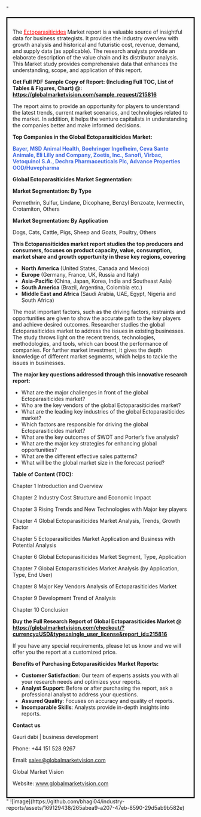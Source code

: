 "<div style='border: 3px solid black; padding: 1em;'>

The <a style='color: #ff0000;' href='https://globalmarketvision.com/reports/global-ectoparasiticides-market/215816'>Ectoparasiticides</a> Market report is a valuable source of insightful data for business strategists. It provides the industry overview with growth analysis and historical and futuristic cost, revenue, demand, and supply data (as applicable). The research analysts provide an elaborate description of the value chain and its distributor analysis. This Market study provides comprehensive data that enhances the understanding, scope, and application of this report.

<strong>Get Full PDF Sample Copy of Report: (Including Full TOC, List of Tables &amp; Figures, Chart) @</strong><strong>:</strong><strong> <a style='color: #ff0000;' href='https://globalmarketvision.com/sample_request/215816?utm_source=linkedinPulse&utm_medium=Bhagyashree&utm_campaign=Bhagyashree'><strong>https://globalmarketvision.com/sample_request/215816</strong></a></strong>

The report aims to provide an opportunity for players to understand the latest trends, current market scenarios, and technologies related to the market. In addition, it helps the venture capitalists in understanding the companies better and make informed decisions.

<strong>Top Companies in the Global Ectoparasiticides Market:</strong>

<strong style='color: #4169e1;'>Bayer, MSD Animal Health, Boehringer Ingelheim, Ceva Sante Animale, Eli Lilly and Company, Zoetis, Inc., Sanofi, Virbac, Vetoquinol S.A., Dechra Pharmaceuticals Plc, Advance Properties OOD/Huvepharma</strong>

<strong>Global Ectoparasiticides Market Segmentation:</strong>

<strong>Market Segmentation: By Type</strong>

Permethrin, Sulfur, Lindane, Dicophane, Benzyl Benzoate, Ivermectin, Crotamiton, Others

<strong>Market Segmentation: By Application</strong>

Dogs, Cats, Cattle, Pigs, Sheep and Goats, Poultry, Others

<strong>This Ectoparasiticides market report studies the top producers and consumers, focuses on product capacity, value, consumption, market share and growth opportunity in these key regions, covering</strong>
<ul>
  <li><strong>North America</strong> (United States, Canada and Mexico)</li>
  <li><strong>Europe</strong> (Germany, France, UK, Russia and Italy)</li>
  <li><strong>Asia-Pacific</strong> (China, Japan, Korea, India and Southeast Asia)</li>
  <li><strong>South America</strong> (Brazil, Argentina, Colombia etc.)</li>
  <li><strong>Middle East and Africa</strong> (Saudi Arabia, UAE, Egypt, Nigeria and South Africa)</li>
</ul>
The most important factors, such as the driving factors, restraints and opportunities are given to show the accurate path to the key players and achieve desired outcomes. Researcher studies the global Ectoparasiticides market to address the issues in existing businesses. The study throws light on the recent trends, technologies, methodologies, and tools, which can boost the performance of companies. For further market investment, it gives the depth knowledge of different market segments, which helps to tackle the issues in businesses.

<strong>The major key questions addressed through this innovative research report:</strong>
<ul>
  <li>What are the major challenges in front of the global Ectoparasiticides market?</li>
  <li>Who are the key vendors of the global Ectoparasiticides market?</li>
  <li>What are the leading key industries of the global Ectoparasiticides market?</li>
  <li>Which factors are responsible for driving the global Ectoparasiticides market?</li>
  <li>What are the key outcomes of SWOT and Porter’s five analysis?</li>
  <li>What are the major key strategies for enhancing global opportunities?</li>
  <li>What are the different effective sales patterns?</li>
  <li>What will be the global market size in the forecast period?</li>
</ul>
<strong>Table of Content (TOC): </strong>

Chapter 1 Introduction and Overview

Chapter 2 Industry Cost Structure and Economic Impact

Chapter 3 Rising Trends and New Technologies with Major key players

Chapter 4 Global Ectoparasiticides Market Analysis, Trends, Growth Factor

Chapter 5 Ectoparasiticides Market Application and Business with Potential Analysis

Chapter 6 Global Ectoparasiticides Market Segment, Type, Application

Chapter 7 Global Ectoparasiticides Market Analysis (by Application, Type, End User)

Chapter 8 Major Key Vendors Analysis of Ectoparasiticides Market

Chapter 9 Development Trend of Analysis

Chapter 10 Conclusion

<strong>Buy the Full Research Report of Global Ectoparasiticides Market @</strong><strong> <strong><a style='color: #ff0000;' href='https://globalmarketvision.com/checkout/?currency=USD&type=single_user_license&report_id=215816?utm_source=linkedinPulse&utm_medium=Bhagyashree&utm_campaign=Bhagyashree'>https://globalmarketvision.com/checkout/?currency=USD&type=single_user_license&report_id=215816</a></strong>
</strong>

If you have any special requirements, please let us know and we will offer you the report at a customized price.

<strong>Benefits of Purchasing Ectoparasiticides Market Reports:</strong>
<ul>
  <li><strong>Customer Satisfaction</strong>: Our team of experts assists you with all your research needs and optimizes your reports.</li>
  <li><strong>Analyst Support</strong>: Before or after purchasing the report, ask a professional analyst to address your questions.</li>
  <li><strong>Assured Quality</strong>: Focuses on accuracy and quality of reports.</li>
  <li><strong>Incomparable Skills</strong>: Analysts provide in-depth insights into reports.</li>
</ul>
<strong>Contact us</strong>

Gauri dabi | business development

Phone: +44 151 528 9267

Email: <a href='mailto:sales@globalmarketvision.com'>sales@globalmarketvision.com</a>

Global Market Vision

Website: <a href='http://www.globalmarketvision.com/'>www.globalmarketvision.com</a>

</div>"
![image](https://github.com/bhagi04/industry-reports/assets/169129438/265abea9-a207-47eb-8590-29d5ab9b582e)
